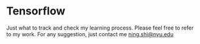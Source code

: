 # Tensorflow
Just what to track and check my learning process.
Please feel free to refer to my work.
For any suggestion, just contact me ning.shi@nyu.edu
